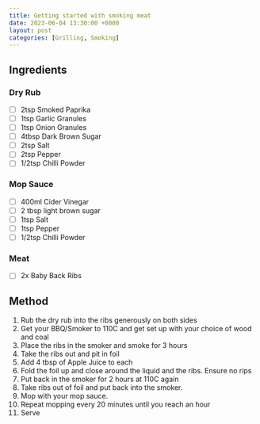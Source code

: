 ```yaml
---
title: Getting started with smoking meat
date: 2023-06-04 13:30:00 +0000
layout: post
categories: [Grilling, Smoking]
---
```

## Ingredients
### Dry Rub
- [ ] 2tsp Smoked Paprika
- [ ] 1tsp Garlic Granules
- [ ] 1tsp Onion Granules
- [ ] 4tbsp Dark Brown Sugar
- [ ] 2tsp Salt
- [ ] 2tsp Pepper
- [ ] 1/2tsp Chilli Powder

### Mop Sauce
- [ ] 400ml Cider Vinegar
- [ ] 2 tbsp light brown sugar
- [ ] 1tsp Salt
- [ ] 1tsp Pepper
- [ ] 1/2tsp Chilli Powder 

### Meat
- [ ] 2x Baby Back Ribs

## Method
1. Rub the dry rub into the ribs generously on both sides
2. Get your BBQ/Smoker to 110C and get set up with your choice of wood and coal
3. Place the ribs in the smoker and smoke for 3 hours
4. Take the ribs out and pit in foil
5. Add 4 tbsp of Apple Juice to each 
6. Fold the foil up and close around the liquid and the ribs. Ensure no rips
7. Put back in the smoker for 2 hours at 110C again
8. Take ribs out of foil and put back into the smoker. 
9. Mop with your mop sauce. 
10. Repeat mopping every 20 minutes until you reach an hour
11. Serve
